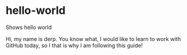 # hello-world
Shows hello world

Hi, my name is derp. You know what, I would like to learn to work with GitHub today, so I that is why I am following this guide!
